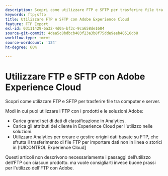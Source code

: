 ```yaml
---
description: Scopri come utilizzare FTP e SFTP per trasferire file tra computer e server.
keywords: ftp;sftp
title: Utilizzare FTP e SFTP con Adobe Experience Cloud
feature: FTP Export
exl-id: 03111429-6a32-4d0a-bf3c-9ca658de1684
source-git-commit: 4daa5c8bdbcb483f23a3b8f75dde9eeb48516db8
workflow-type: tm+mt
source-wordcount: '124'
ht-degree: 60%

---
```


# Utilizzare FTP e SFTP con Adobe Experience Cloud

Scopri come utilizzare FTP e SFTP per trasferire file tra computer e server.

Modi in cui puoi utilizzare l&#39;FTP con i prodotti e le soluzioni Adobe:

* Carica grandi set di dati di classificazione in Analytics.
* Carica gli attributi del cliente in Experience Cloud per l&#39;utilizzo nelle soluzioni.
* Utilizzare Analytics per creare e gestire origini dati basate su FTP, che sfrutta il trasferimento di file FTP per importare dati non in linea o storici in [!UICONTROL Experience Cloud]

Questi articoli non descrivono necessariamente i passaggi dell’utilizzo dell’FTP con ciascun prodotto. ma vuole consigliarti invece buone prassi per l&#39;utilizzo dell&#39;FTP con Adobe.
